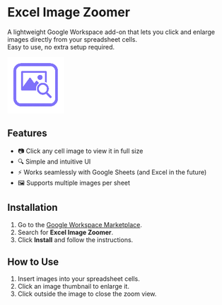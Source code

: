 # Excel Image Zoomer

A lightweight Google Workspace add-on that lets you click and enlarge images directly from your spreadsheet cells.  
Easy to use, no extra setup required.

![icon](icon128x128.png)

## Features

- 📷 Click any cell image to view it in full size
- 🔍 Simple and intuitive UI
- ⚡️ Works seamlessly with Google Sheets (and Excel in the future)
- 🖼️ Supports multiple images per sheet

## Installation

1. Go to the [Google Workspace Marketplace](https://workspace.google.com/marketplace).
2. Search for **Excel Image Zoomer**.
3. Click **Install** and follow the instructions.

## How to Use

1. Insert images into your spreadsheet cells.
2. Click an image thumbnail to enlarge it.
3. Click outside the image to close the zoom view.
